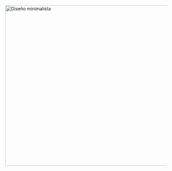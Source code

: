 <img src="https://mir-s3-cdn-cf.behance.net/project_modules/fs/03579b129988995.6176e2aa1062e.gif" alt="Diseño minimalista" width="1000" height="500">
